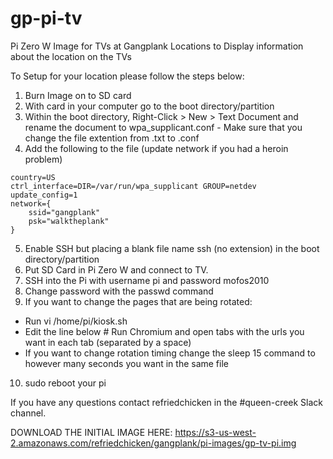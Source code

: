 # gp-pi-tv
Pi Zero W Image for TVs at Gangplank Locations to Display information about the location on the TVs

To Setup for your location please follow the steps below:

1. Burn Image on to SD card
2. With card in your computer go to the boot directory/partition
3. Within the boot directory, Right-Click > New > Text Document and rename the document to wpa_supplicant.conf - Make sure that you change the file extention from .txt to .conf
4. Add the following to the file (update network if you had a heroin problem)

```
country=US
ctrl_interface=DIR=/var/run/wpa_supplicant GROUP=netdev
update_config=1
network={
    ssid="gangplank"
    psk="walktheplank"
}
```
5. Enable SSH but placing a blank file name ssh (no extension) in the boot directory/partition
6. Put SD Card in Pi Zero W and connect to TV.
7. SSH into the Pi with username pi and password mofos2010
8. Change password with the passwd command
9. If you want to change the pages that are being rotated:
  - Run vi /home/pi/kiosk.sh
  - Edit the line below # Run Chromium and open tabs with the urls you want in each tab (separated by a space)
  - If you want to change rotation timing change the sleep 15 command to however many seconds you want in the same file
10. sudo reboot your pi

If you have any questions contact refriedchicken in the #queen-creek Slack channel.


DOWNLOAD THE INITIAL IMAGE HERE: https://s3-us-west-2.amazonaws.com/refriedchicken/gangplank/pi-images/gp-tv-pi.img
